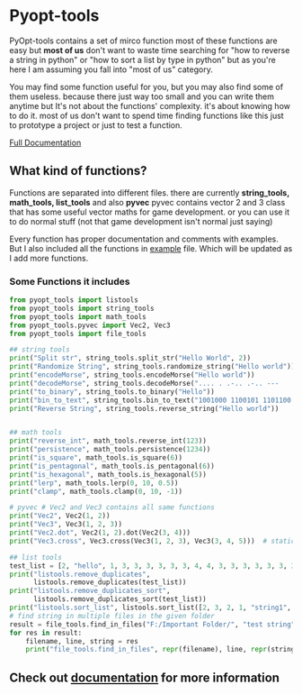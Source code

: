 # Pyopt-tools
PyOpt-tools contains a set of mirco function most of these functions are easy but **most of us** don't want to waste time searching for "how to reverse a string in python" or "how to sort a list by type in python" but as you're here I am assuming you fall into "most of us" category.

You may find some function useful for you, but you may also find some of them useless. because there just way too small and you can write them anytime but It's not about the functions' complexity. it's about knowing how to do it. most of us don't want to spend time finding functions like this just to prototype a project or just to test a function.

[Full Documentation](https://fus3n.github.io/pyopt-tools/)

## What kind of functions?
Functions are separated into different files. there are currently **string_tools, math_tools, list_tools** and also **pyvec** pyvec contains vector 2 and 3 class that has some useful vector maths for game development. or you can use it to do normal stuff (not that game development isn't normal just saying)

Every function has proper documentation and comments with examples. But I also included all the functions in [example]("https://github.com/Fus3n/pyopt-tools/blob/main/example.py") file. Which will be updated as I add more functions.


### Some Functions it includes

```python
from pyopt_tools import listools
from pyopt_tools import string_tools
from pyopt_tools import math_tools
from pyopt_tools.pyvec import Vec2, Vec3
from pyopt_tools import file_tools

## string tools
print("Split str", string_tools.split_str("Hello World", 2))
print("Randomize String", string_tools.randomize_string("Hello world"))
print("encodeMorse", string_tools.encodeMorse("Hello world"))
print("decodeMorse", string_tools.decodeMorse(".... . .-.. .-.. ---   .-- --- .-. .-.. -.."))
print("to_binary", string_tools.to_binary("Hello"))
print("bin_to_text", string_tools.bin_to_text("1001000 1100101 1101100 1101100 1101111"))  # only works with spaces
print("Reverse String", string_tools.reverse_string("Hello world"))


## math tools
print("reverse_int", math_tools.reverse_int(123))
print("persistence", math_tools.persistence(1234))
print("is_square", math_tools.is_square(6))
print("is_pentagonal", math_tools.is_pentagonal(6))
print("is_hexagonal", math_tools.is_hexagonal(5))
print("lerp", math_tools.lerp(0, 10, 0.5))
print("clamp", math_tools.clamp(0, 10, -1))

# pyvec # Vec2 and Vec3 contains all same functions
print("Vec2", Vec2(1, 2))
print("Vec3", Vec3(1, 2, 3))
print("Vec2.dot", Vec2(1, 2).dot(Vec2(3, 4)))
print("Vec3.cross", Vec3.cross(Vec3(1, 2, 3), Vec3(3, 4, 5)))  # static method

## list tools
test_list = [2, "hello", 1, 3, 3, 3, 3, 3, 3, 4, 4, 3, 3, 3, 3, 3, 3, 3, "hello"]
print("listools.remove_duplicates",
      listools.remove_duplicates(test_list))
print("listools.remove_duplicates_sort",
      listools.remove_duplicates_sort(test_list))
print("listools.sort_list", listools.sort_list([2, 3, 2, 1, "string1", "string2", "string3",  3.3, 2.2], (str, int, float), sort_elements=True)) # sort list by types and in which order also option to sort each element in the list
# find string in multiple files in the given folder
result = file_tools.find_in_files("F:/Important Folder/", "test string", ["py", "cup", "txt"])
for res in result:
    filename, line, string = res
    print("file_tools.find_in_files", repr(filename), line, repr(string))
```

## Check out [documentation](https://fus3n.github.io/pyopt-tools/) for more information